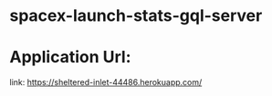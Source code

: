 # spacex-launch-stats-gql-server

# Application Url:
link: https://sheltered-inlet-44486.herokuapp.com/

